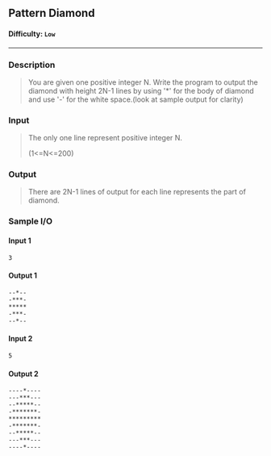 ## Pattern Diamond

#### Difficulty: `Low`

- - -

### Description

>  You are given one positive integer N. Write the program to output the diamond with height 2N-1 lines by using '*' for the body of diamond and use '-' for the white space.(look at sample output for clarity) 

### Input

>The only one line represent positive integer N.
>
>(1<=N<=200)

### Output

>  There are 2N-1 lines of output for each line represents the part of diamond. 

### Sample I/O

#### Input 1

```
3
```

#### Output 1

```
--*--
-***-
*****
-***-
--*--
```



#### Input 2

```
5
```

#### Output 2

```
----*----
---***---
--*****--
-*******-
*********
-*******-
--*****--
---***---
----*----
```

